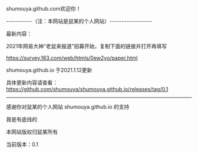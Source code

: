 shumouya.github.com欢迎你！

-----------（注：本网站是鼠某的个人网站）------------------


最新内容：

2021年网易大神“老鼠来报道”招募开始，复制下面的链接并打开再填写

https://survey.163.com/web/htmls/0ew2yo/paper.html



shumouya.github.io 于2021.1.12更新

具体更新内容请查看：https://github.com/shumouya/shumouya.github.io/releases/tag/0.1


----------------------------------------
感谢你对鼠某的个人网站 shumouya.github.io 的支持



 我是有底线的
 
本网站版权归鼠某所有

当前版本：0.1
